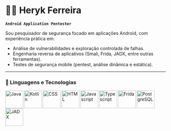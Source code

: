 # 👨‍💻 Heryk Ferreira

**`Android Application Pentester`**

Sou pesquisador de segurança focado em aplicações Android, com experiência prática em:
- Análise de vulnerabilidades e exploração controlada de falhas.
- Engenharia reversa de aplicativos (Smali, Frida, JADX, entre outras ferramentas).
- Testes de segurança mobile (pentest, análise dinâmica e estática).

---
### 🧷 Linguagens e Tecnologias
<img
  align="left"
  alt="Java"
  title="Java"
  style="padding-rigth: 10px; width: 4em;"
  src="https://cdn.jsdelivr.net/gh/devicons/devicon@latest/icons/java/java-original-wordmark.svg" />

<img 
  align="left"
  alt="Kotlin"
  title="Kotlin"
  style="padding-rigth: 10px; width: 4em;"
  src="https://cdn.jsdelivr.net/gh/devicons/devicon@latest/icons/kotlin/kotlin-original.svg" />

<img 
  align="left"
  alt="CSS"
  title="CSS"
  style="padding-rigth: 10px; width: 4em;"
  src="https://cdn.jsdelivr.net/gh/devicons/devicon@latest/icons/css3/css3-original.svg" />

<img 
  align="left"
  alt="HTML"
  title="HTML"
  style="padding-rigth: 10px; width: 4em;"
  src="https://cdn.jsdelivr.net/gh/devicons/devicon@latest/icons/html5/html5-original.svg" />

<img 
  align="left"
  alt="Javascript"
  title="Javascript"
  style="padding-rigth: 10px; width: 4em;"
  src="https://cdn.jsdelivr.net/gh/devicons/devicon@latest/icons/javascript/javascript-original.svg" />

<img 
  align="left"
  alt="Typescript"
  title="Typescript"
  style="padding-rigth: 10px; width: 4em;"
  src="https://cdn.jsdelivr.net/gh/devicons/devicon@latest/icons/typescript/typescript-original.svg" />

<img 
  align="left"
  alt="Frida"
  title="Frida"
  style="padding-rigth: 10px; width: 4em;"
  src="https://frida.re/favicon.ico" />

<img 
  align="left"
  alt="PostgreSQL"
  title="PostgreSQL"
  style="padding-rigth: 10px; width: 4em;"
  src="https://cdn.jsdelivr.net/gh/devicons/devicon@latest/icons/postgresql/postgresql-original.svg" />

<img 
  align="left"
  alt="JADX"
  title="JADX"
  style="padding-rigth: 10px; width: 4em;"
  src="https://raw.githubusercontent.com/skylot/jadx/master/jadx-gui/src/main/resources/logos/jadx-logo.png" />
          
          
          
          
        
